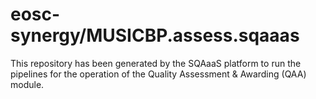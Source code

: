 <!--
SPDX-FileCopyrightText: Copyright contributors to the Software Quality Assurance as a Service (SQAaaS) project <sqaaas@ibergrid.eu>

SPDX-License-Identifier: GPL-3.0-only
-->

# eosc-synergy/MUSICBP.assess.sqaaas
This repository has been generated by the SQAaaS platform to run the pipelines
for the operation of the
Quality Assessment & Awarding (QAA)
module.